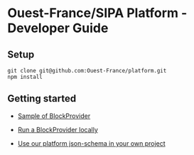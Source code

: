 # Ouest-France/SIPA Platform - Developer Guide

## Setup

```
git clone git@github.com:Ouest-France/platform.git
npm install
```

## Getting started

<!-- * [What a BlockProvider is? How it works?](/packages/blockprovider-example) -->

* [Sample of BlockProvider](/packages/blockprovider-example)
* [Run a BlockProvider locally](/packages/blockprovider-runner)
  <!-- * [Validate your BlockProviderConfig and BlockJSON](/packages/validator-server) -->
* [Use our platform json-schema in your own project](/packages/schemas)

  <!-- * [Validate BlockProvider output](/packages/blockprovider-validator) -->
